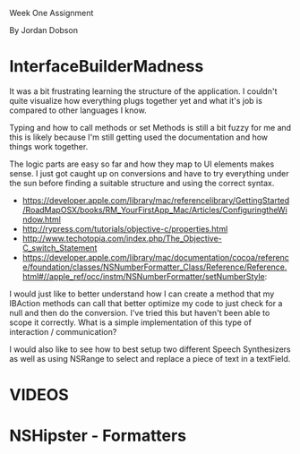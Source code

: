 Week One Assignment

By Jordan Dobson

InterfaceBuilderMadness
=======================

It was a bit frustrating learning the structure of the application. I couldn't quite visualize how everything plugs together yet and what it's job is compared to other languages I know. 

Typing and how to call methods or set Methods is still a bit fuzzy for me and this is likely because I'm still getting used the documentation and how things work together.

The logic parts are easy so far and how they map to UI elements makes sense. I just got caught up on conversions and have to try everything under the sun before finding a suitable structure and using the correct syntax.

* https://developer.apple.com/library/mac/referencelibrary/GettingStarted/RoadMapOSX/books/RM_YourFirstApp_Mac/Articles/ConfiguringtheWindow.html
* http://rypress.com/tutorials/objective-c/properties.html
* http://www.techotopia.com/index.php/The_Objective-C_switch_Statement
* https://developer.apple.com/library/mac/documentation/cocoa/reference/foundation/classes/NSNumberFormatter_Class/Reference/Reference.html#//apple_ref/occ/instm/NSNumberFormatter/setNumberStyle:

I would just like to better understand how I can create a method that my IBAction methods can call that better optimize my code to just check for a null and then do the conversion. I've tried this but haven't been able to scope it correctly. What is a simple implementation of this type of interaction / communication?

I would also like to see how to best setup two different Speech Synthesizers as well as using NSRange to select and replace a piece of text in a textField.

VIDEOS
=======================



NSHipster - Formatters
=======================

